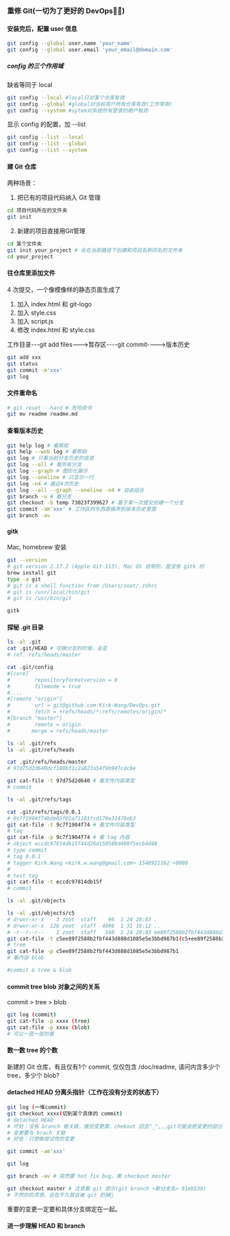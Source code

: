 ### 重修 Git(一切为了更好的 DevOps🤦‍♀️)

#### 安装完后，配置 user 信息
```sh
git config --global user.name 'your_name'
git config --global user.email 'your_email@domain.com'
```

##### config 的三个作用域

缺省等同于 local
```sh
git config --local #local只对某个仓库有效
git config --global #global对当前用户所有仓库有效(工作常用)
git config --system #sytem对系统所有登录的用户有效
```

显示 config 的配置，加 --list
```sh
git config --list --local
git config --list --global
git config --list --system
```

#### 建 Git 仓库
两种场景：
1. 把已有的项目代码纳入 Git 管理
```sh
cd 项目代码所在的文件夹
git init
```

2. 新建的项目直接用Git管理
```sh
cd 某个文件夹
git init your_project # 会在当前路径下创建和项目名称同名的文件夹
cd your_project
```

#### 往仓库里添加文件

4 次提交，一个像模像样的静态页面生成了

1. 加入 index.html 和 git-logo
2. 加入 style.css
3. 加入 script.js
4. 修改 index.html 和 style.css

工作目录---git add files--->暂存区----git commit---->版本历史

```sh
git add xxx
git status
git commit -m'xxx'
git log
```

#### 文件重命名

```sh
# git reset --hard # 危险命令
git mv readme readme.md 
```

#### 查看版本历史

```sh
git help log # 看帮助
git help --web log # 看帮助
git log # 只看当前分支历史的信息
git log --all # 看所有分支
git log --graph # 图形化展示
git log --oneline # 只显示一行
git log -n4 # 最近4次历史
git log --all --graph --oneline -n4 # 自由组合
git branch -v # 看分支
git checkout -b temp 73023f399627 # 基于某一次提交创建一个分支
git commit -am'xxx' # 工作区的东西直接弄到版本历史里面
git branch -av
```

#### gitk

Mac, homebrew 安装
```sh
git --version
# git version 2.17.2 (Apple Git-113), Mac OS 自带的，是没有 gitk 的
brew install git
type -a git
# git is a shell function from /Users/zoot/.zshrc
# git is /usr/local/bin/git
# git is /usr/bin/git

gitk
```

#### 探秘 .git 目录

```sh
ls -al .git
cat .git/HEAD # 切换分支的时候，会变
# ref: refs/heads/master

cat .git/config
#[core]
#        repositoryformatversion = 0
#        filemode = true
#....
#[remote "origin"]
#        url = git@github.com:Kirk-Wang/DevOps.git
#        fetch = +refs/heads/*:refs/remotes/origin/*
#[branch "master"]
#        remote = origin
#       merge = refs/heads/master

ls -al .git/refs
ls -al .git/refs/heads

cat .git/refs/heads/master
# 97d75d2d640dcf100b31c2a023a54f9b947cdc8e

git cat-file -t 97d75d2d640 # 看文件内容类型
# commit

ls -al .git/refs/tags

cat .git/refs/tags/0.0.1
# 9c7f1904f74bde85f01a71101fcd170e31478eb3
git cat-file -t 9c7f1904f74 # 看文件内容类型
# tag
git cat-file -p 9c7f1904f74 # 看 tag 内容
# object eccdc97814db15f44d26d150589d400f5ecb4d48
# type commit
# tag 0.0.1
# tagger Kirk.Wang <kirk.w.wang@gmail.com> 1548921162 +0800
# 
# test tag
git cat-file -t eccdc97814db15f
# commit

ls -al .git/objects

ls -al .git/objects/c5
# drwxr-xr-x    3 zoot  staff    96  1 24 20:03 .
# drwxr-xr-x  128 zoot  staff  4096  1 31 16:12 ..
# -r--r--r--    1 zoot  staff   160  1 24 20:03 ee89f2588b2fbf443d888d1085e5e3bbd987b1
git cat-file -t c5ee89f2588b2fbf443d888d1085e5e3bbd987b1(c5+ee89f2588b2fbf443d888d1085e5e3bbd987b1)
# tree
git cat-file -p c5ee89f2588b2fbf443d888d1085e5e3bbd987b1
# 看内容 blob

#commit & tree & blob

```

#### commit tree blob 对象之间的关系

commit > tree > blob

```sh
git log (commit)
git cat-file -p xxxx (tree)
git cat-file -p xxxx (blob) 
# 可以一层一层的看
```

#### 数一数 tree 的个数
新建的 Git 仓库，有且仅有1个 commit, 仅仅包含 /doc/readme, 请问内含多少个 tree，多少个 blob? 


#### detached HEAD 分离头指针（工作在没有分支的状态下）

```sh
git log (一堆commit)
git checkout xxxx(切到某个具体的 commit)
# detached HEAD
# 坏处：没有 branch 做关联，做完变更厚，chekout 回去^_^,,,git可能会把变更的部分当做垃圾给干掉
# 变更要与 brach 关联
# 好处：只想做尝试性的变更

git commit -am'xxx'

git log

git branch -av # 突然要 hot fix bug，需 checkout master

git checkout master # 注意看 git 提示(git branch <新分支名> 91eb539)
# 不然你的灵感，会在不久就会被 git 扔掉🤣

```

重要的变更一定要和具体分支绑定在一起。

#### 进一步理解 HEAD 和 branch


